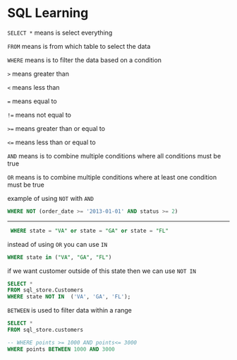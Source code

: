 # SQL Learning

`SELECT *`
means is select everything

`FROM`
means is from which table to select the data

`WHERE`
means is to filter the data based on a condition

`>` means greater than

`<` means less than

`=` means equal to

`!=` means not equal to

`>=` means greater than or equal to

`<=` means less than or equal to

`AND` means is to combine multiple conditions where all conditions must be true

`OR` means is to combine multiple conditions where at least one condition must be true

example of using `NOT` with `AND`

```sql
WHERE NOT (order_date >= '2013-01-01' AND status >= 2)
```

---

```sql
 WHERE state = "VA" or state = "GA" or state = "FL" 
 ```

instead of using `OR` you can use `IN`

```sql
WHERE state in ("VA", "GA", "FL")
```

if we want customer outside of this state
then we can use `NOT IN`

```sql
SELECT *
FROM sql_store.Customers
WHERE state NOT IN  ('VA', 'GA', 'FL');
```

`BETWEEN` is used to filter data within a range

```sql
SELECT *
FROM sql_store.customers

-- WHERE points >= 1000 AND points<= 3000
WHERE points BETWEEN 1000 AND 3000
```

